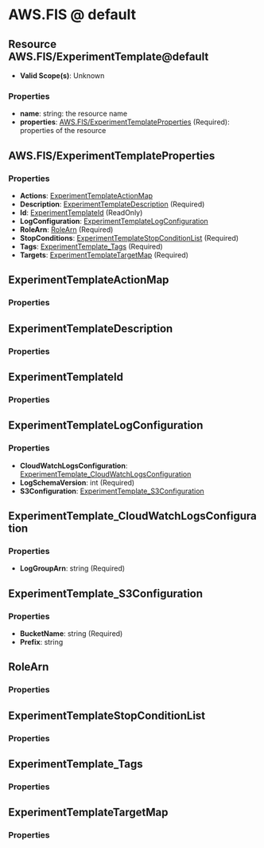 # AWS.FIS @ default

## Resource AWS.FIS/ExperimentTemplate@default
* **Valid Scope(s)**: Unknown
### Properties
* **name**: string: the resource name
* **properties**: [AWS.FIS/ExperimentTemplateProperties](#awsfisexperimenttemplateproperties) (Required): properties of the resource

## AWS.FIS/ExperimentTemplateProperties
### Properties
* **Actions**: [ExperimentTemplateActionMap](#experimenttemplateactionmap)
* **Description**: [ExperimentTemplateDescription](#experimenttemplatedescription) (Required)
* **Id**: [ExperimentTemplateId](#experimenttemplateid) (ReadOnly)
* **LogConfiguration**: [ExperimentTemplateLogConfiguration](#experimenttemplatelogconfiguration)
* **RoleArn**: [RoleArn](#rolearn) (Required)
* **StopConditions**: [ExperimentTemplateStopConditionList](#experimenttemplatestopconditionlist) (Required)
* **Tags**: [ExperimentTemplate_Tags](#experimenttemplatetags) (Required)
* **Targets**: [ExperimentTemplateTargetMap](#experimenttemplatetargetmap) (Required)

## ExperimentTemplateActionMap
### Properties

## ExperimentTemplateDescription
### Properties

## ExperimentTemplateId
### Properties

## ExperimentTemplateLogConfiguration
### Properties
* **CloudWatchLogsConfiguration**: [ExperimentTemplate_CloudWatchLogsConfiguration](#experimenttemplatecloudwatchlogsconfiguration)
* **LogSchemaVersion**: int (Required)
* **S3Configuration**: [ExperimentTemplate_S3Configuration](#experimenttemplates3configuration)

## ExperimentTemplate_CloudWatchLogsConfiguration
### Properties
* **LogGroupArn**: string (Required)

## ExperimentTemplate_S3Configuration
### Properties
* **BucketName**: string (Required)
* **Prefix**: string

## RoleArn
### Properties

## ExperimentTemplateStopConditionList
### Properties

## ExperimentTemplate_Tags
### Properties

## ExperimentTemplateTargetMap
### Properties

